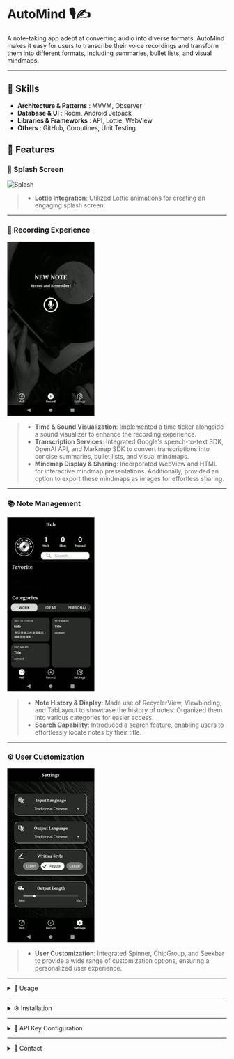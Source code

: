 # AutoMind 🎙️✍️
A note-taking app adept at converting audio into diverse formats. AutoMind makes it easy for users to transcribe their voice recordings and transform them into different formats, including summaries, bullet lists, and visual mindmaps.

---

## 💼 Skills
- **Architecture & Patterns** : MVVM, Observer
- **Database & UI** : Room, Android Jetpack
- **Libraries & Frameworks** : API, Lottie, WebView
- **Others** : GitHub, Coroutines, Unit Testing
  
## 🌟 Features 

### 🚀 Splash Screen
<img src="./assets/gifs/splash.gif" alt="Splash" width="200"/>

> - **Lottie Integration**: Utilized Lottie animations for creating an engaging splash screen.

---

### 🎤 Recording Experience
<img src="./assets/gifs/record.gif" alt="Record" width="200"/>

> - **Time & Sound Visualization**: Implemented a time ticker alongside a sound visualizer to enhance the recording experience.<br>
> - **Transcription Services**:  Integrated Google's speech-to-text SDK, OpenAI API, and Markmap SDK to convert transcriptions into concise summaries, bullet lists, and visual mindmaps.<br>
> - **Mindmap Display & Sharing**: Incorporated WebView and HTML for interactive mindmap presentations. Additionally, provided an option to export these mindmaps as images for effortless sharing.
---

### 📚 Note Management
<img src="./assets/gifs/hub.gif" alt="Hub" width="200"/>

> - **Note History & Display**: Made use of RecyclerView, Viewbinding, and TabLayout to showcase the history of notes. Organized them into various categories for easier access.<br>
> - **Search Capability**: Introduced a search feature, enabling users to effortlessly locate notes by their title.

---

### ⚙️ User Customization
<img src="./assets/gifs/settings.gif" alt="Settings" width="200"/>

> - **User Customization**: Integrated Spinner, ChipGroup, and Seekbar to provide a wide range of customization options, ensuring a personalized user experience.

---

<details>
<summary> 🎯 Usage</summary>

1. **Splash**: Upon launching, enjoy the engaging Lottie-animated splash screen while the app initializes.
2. **Recording Notes**: 
   - Tap on the 'Record' icon.
   - As you speak, observe the time ticker and sound visualizer to track your recording.
   - Once the recording concludes, swipe through different pages to view the transcription in various formats: summary, bullet list, or visual mindmap.
3. **Reviewing Notes**: 
   - Go to the 'Hub' section to view all your notes.
   - Notes are organized into categories for easy access. Tap on categories like 'Work', 'Ideas' or 'Personal'.
   - Use the search feature to quickly find notes by title.
   - Mark any note as 'Favorite' to add it to the 'Favorites' list for quicker access.
4. **Personalizing Settings**: 
    - Navigate to the 'Settings' menu.
    - Select the preferred language for audio input.
    - Choose your desired note output language.
    - Decide the note output style.
    - Adjust the summary output length to your liking.

</details>

---

<details>
<summary> ⚙️ Installation</summary>

1. **Download APK**: Use the [provided link](https://reurl.cc/v6EQ3e) to download the AutoMind APK.
2. **Allow Unknown Sources**: On your Android device, go to `Settings > Security`. Enable the option to allow installations from unknown sources.
3. **Install**: Locate the downloaded APK in your 'Downloads' folder and tap on it. Confirm the installation.
4. **Launch**: Once installed, open AutoMind from your list of applications to start taking notes!

</details>

---

<details>
<summary> 🔑 API Key Configuration</summary>

1. **Google's speech-to-text**:
   - Visit [Google Cloud Console](https://console.cloud.google.com/).
   - Create a new project and enable the Speech-to-Text API.
   - Generate an API key for your project.
   - Insert this key in the `[local.properties]`.

2. **OpenAI API**:
   - Go to [OpenAI](https://www.openai.com/).
   - Register for an API key.
   - Once received, add this key to `[[local.properties]`.

</details>

---

<details>
<summary> 💌 Contact</summary>

For any questions, feedback, or collaboration inquiries, you can reach out via:

-  [**My LinkedIn**](https://www.linkedin.com/in/010)
-  [**My Email**](leilanilin10@gmail.com)
-  [**My GitHub**](https://github.com/010g)

Feel free to share your experiences, suggestions, or ask questions related to the AutoMind project!

</details>

